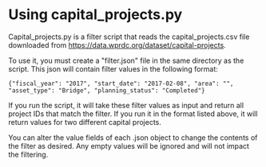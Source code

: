 # Using capital_projects.py

Capital_projects.py is a filter script that reads the capital_projects.csv file downloaded from https://data.wprdc.org/dataset/capital-projects.

To use it, you must create a "filter.json" file in the same directory as the script. This json will contain filter values in the following format:

`{"fiscal_year": "2017", "start_date": "2017-02-08", "area": "", "asset_type": "Bridge", "planning_status": "Completed"}`

If you run the script, it will take these filter values as input and return all project IDs that match the filter. If you run it in the format listed
above, it will return values for two different capital projects. 

You can alter the value fields of each .json object to change the contents of the filter as desired. Any empty values will be ignored and will not
impact the filtering.

